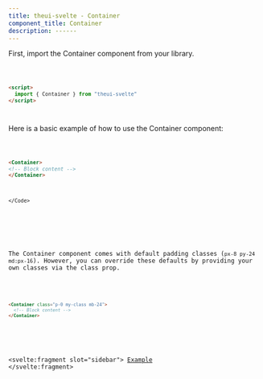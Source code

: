 ```yaml
---
title: theui-svelte - Container
component_title: Container
description: ------
---
```


<script lang="ts">
  import type { PageData } from "./$types";
  import DocContainer from "$lib/ui/doc/Container.svelte";
  import Head from "$lib/ui/doc/Head.svelte";
  import Block from "$lib/ui/doc/Block.svelte";
  import Code from "$lib/ui/doc/Code.svelte";
  import DataTable from "$lib/ui/doc/DataTable.svelte";
  import Example from "$lib/ui/doc/Example.svelte";
  import { Container } from "theui-svelte";
</script>

<DocContainer>
  <Head title="Container" text="The Container component is a flexible block element designed to control the spacing and structure of a web page. It provides a default padding setup but can be customized easily with your own classes." />
  <Block title="Setup">
  <p class="not-prose">First, import the Container component from your library.</p>
<Code title="Import">

```html
<script>
  import { Container } from "theui-svelte"
</script>
```
</Code>
  </Block>

  <Block title="Example">
  <p class="not-prose">Here is a basic example of how to use the Container component:</p>
<Code>

```html
<Container>
<!-- Block content -->
</Container>
```
    </Code>
  </Block>

  <Block title="Customizing the Container">
  <p class="not-prose">The Container component comes with default padding classes (<code>px-8 py-24 md:px-16</code>). However, you can override these defaults by providing your own classes via the class prop.</p>
    <Code>

```html
<Container class="p-0 my-class mb-24">
  <!-- Block content -->
</Container>
```
</Code>
  </Block>

  <svelte:fragment slot="sidebar">
    <a href="#example">Example</a>
  </svelte:fragment>

</DocContainer>